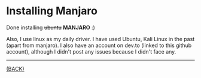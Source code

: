 # Installing Manjaro
Done installing ~~ubuntu~~ **MANJARO** :)

Also, I use linux as my daily driver. I have used Ubuntu, Kali Linux in the past (apart from manjaro).
I also have an account on dev.to (linked to this github account), although I didn't post any issues because I didn't face any.

---

[(BACK)](https://github.com/theamankumarsingh/amfoss-tasks/)
